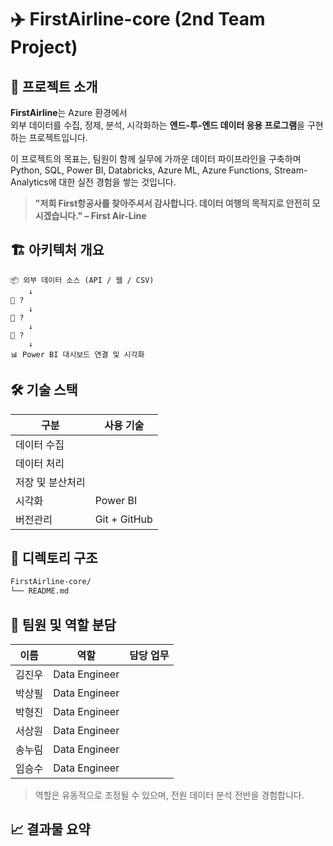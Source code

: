 # ✈️ FirstAirline-core (2nd Team Project)
## 🌊 프로젝트 소개

**FirstAirline**는 Azure 환경에서  
외부 데이터를 수집, 정제, 분석, 시각화하는 **엔드-투-엔드 데이터 응용 프로그램**을 구현하는 프로젝트입니다.

이 프로젝트의 목표는, 팀원이 함께 실무에 가까운 데이터 파이프라인을 구축하며  
Python, SQL, Power BI, Databricks, Azure ML, Azure Functions, Stream-Analytics에 대한 실전 경험을 쌓는 것입니다.

> **"저희 First항공사를 찾아주셔서 감사합니다. 데이터 여행의 목적지로 안전히 모시겠습니다." – First Air-Line**


## 🏗️ 아키텍처 개요

```plaintext
📦 외부 데이터 소스 (API / 웹 / CSV)
    ↓
🐍 ?
    ↓
💾 ?
    ↓
🧠 ?
    ↓
📊 Power BI 대시보드 연결 및 시각화
```

## 🛠️ 기술 스택

| 구분           | 사용 기술                                       |
|----------------|------------------------------------------------|
| 데이터 수집     |     |
| 데이터 처리     |               |
| 저장 및 분산처리 |                  |
| 시각화         | Power BI                                       |
| 버전관리       | Git + GitHub                                   |

## 📁 디렉토리 구조
``` bash
FirstAirline-core/
└── README.md
```

## 👥 팀원 및 역할 분담

| 이름 | 역할            | 담당 업무                                  |
|------|-----------------|---------------------------------------------|
| 김진우   | Data Engineer  |                   |
| 박상필   | Data Engineer   |             |
| 박형진    | Data Engineer         |                 |
| 서상원    | Data Engineer    |                      |
| 송누림    | Data Engineer         |               |
| 임승수    | Data Engineer         |                |

> 역할은 유동적으로 조정될 수 있으며, 전원 데이터 분석 전반을 경험합니다.


## 📈 결과물 요약

